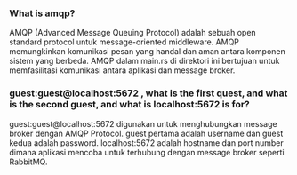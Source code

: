 ### What is amqp?

AMQP (Advanced Message Queuing Protocol) adalah sebuah open standard protocol untuk message-oriented middleware. AMQP memungkinkan komunikasi pesan yang handal dan aman antara komponen sistem yang berbeda. AMQP dalam main.rs di direktori ini bertujuan untuk memfasilitasi komunikasi antara aplikasi dan message broker.

### guest:guest@localhost:5672 , what is the first quest, and what is the second guest, and what is localhost:5672 is for? 

guest:guest@localhost:5672 digunakan untuk menghubungkan message broker dengan AMQP Protocol. guest pertama adalah username dan guest kedua adalah password. localhost:5672 adalah hostname dan port number dimana aplikasi mencoba untuk terhubung dengan message broker seperti RabbitMQ.